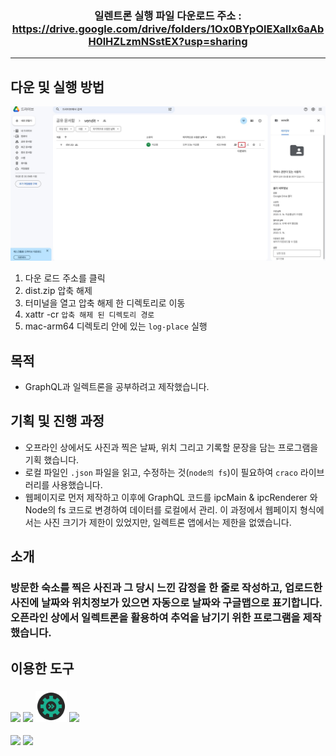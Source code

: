 ### <div align=center> 일렌트론 실행 파일 다운로드 주소 : https://drive.google.com/drive/folders/1Ox0BYpOlEXaIIx6aAbH0lHZLzmNSstEX?usp=sharing </div>
---
## 다운 및 실행 방법

<img src="./down.jpg" alt="" />

1. 다운 로드 주소를 클릭
2. dist.zip 압축 해제 
3. 터미널을 열고 압축 해제 한 디렉토리로 이동
4. xattr -cr `압축 해제 된 디렉토리 경로`
5. mac-arm64 디렉토리 안에 있는 `log-place` 실행

## 목적
- GraphQL과 일렉트론을 공부하려고 제작했습니다.

## 기획 및 진행 과정
- 오프라인 상에서도 사진과 찍은 날짜, 위치 그리고 기록할 문장을 담는 프로그램을 기획 했습니다.
- 로컬 파일인 `.json` 파일을 읽고, 수정하는 것(`node의 fs`)이 필요하여 `craco` 라이브러리를 사용했습니다.
- 웹페이지로 먼저 제작하고 이후에 GraphQL 코드를 ipcMain & ipcRenderer 와 Node의 fs 코드로 변경하여 데이터를 로컬에서 관리. 이 과정에서 웹페이지 형식에서는 사진 크기가 제한이 있었지만, 일렉트론 앱에서는 제한을 없앴습니다.

## 소개 

### 방문한 숙소를 찍은 사진과 그 당시 느낀 감정을 한 줄로 작성하고, 업로드한 사진에 날짜와 위치정보가 있으면 자동으로 날짜와 구글맵으로 표기합니다. 오픈라인 상에서 일렉트론을 활용하여 추억을 남기기 위한 프로그램을 제작했습니다.

## 이용한 도구

### <img src="https://img.shields.io/badge/react-61DAFB?style=for-the-badge&logo=react&logoColor=black"> <img src="https://img.shields.io/badge/Typescript-3178C6?style=for-the-badge&logo=typescript&logoColor=white"/> <img src="./src/assets/craco.png" width="50px"/> <img src="https://img.shields.io/badge/tailwindcss-06B6D4?style=for-the-badge&logo=tailwindcss&logoColor=white"/>
<img src="https://img.shields.io/badge/electron-47848F?style=for-the-badge&logo=electron&logoColor=white"/> <img src="https://img.shields.io/badge/electronbuilder-FFFFFF?style=for-the-badge&logo=electronbuilder&logoColor=black"/>


 
